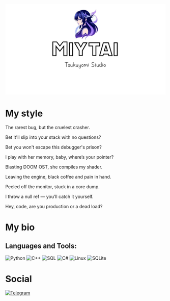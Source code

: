 ![Header](https://github.com/miytai/miytai/blob/main/Assets/123123.jpg)

# My style

The rarest bug, but the cruelest crasher.

Bet it'll slip into your stack with no questions?

Bet you won't escape this debugger's prison?

I play with her memory, baby, where’s your pointer?

Blasting DOOM OST, she compiles my shader.

Leaving the engine, black coffee and pain in hand.

Peeled off the monitor, stuck in a core dump.

I throw a null ref — you’ll catch it yourself.

Hey, code, are you production or a dead load?

# My bio

## Languages and Tools:
![Python](https://img.shields.io/badge/Python-090909?style=for-the-badge&logo=python&logoColor=white) ![C++](https://img.shields.io/badge/-C++-090909?style=for-the-badge&logo=C%2b%2b&logoColor=white) ![SQL](https://img.shields.io/badge/-SQL-090909?style=for-the-badge&logo=mysql&logoColor=white) ![C#](https://img.shields.io/badge/-C%23-090909?style=for-the-badge&logo=c-sharp&logoColor=white) ![Linux](https://img.shields.io/badge/-Linux-090909?style=for-the-badge&logo=linux&logoColor=white) ![SQLite](https://img.shields.io/badge/-SQLite-090909?style=for-the-badge&logo=sqlite&logoColor=white) 

# Social 
[![Telegram](https://img.shields.io/badge/-Telegram-090909?style=for-the-badge&logo=telegram&logoColor=27A0D9)](https://t.me/miytai)
